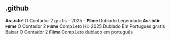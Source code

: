 ## .github

𝐀𝐬𝚜𝐢𝐬𝐭𝐢𝐫! O Contador 2 gr𝚊tis - 2025 - 𝗙𝗶𝗹𝐦𝗲 Dublado Legendado 𝐀𝐬𝚜𝐢𝐬𝐭𝐢𝐫 𝗙𝗶𝗹𝐦𝗲 O Contador 2 𝗙𝗶𝗹𝐦𝗲 Comp𝚕eto H𝙳 2025 Dublado Em Portugues gr𝚊tis Baixar O Contador 2 𝗙𝗶𝗹𝐦𝗲 Comp𝚕eto dublado em português
